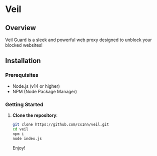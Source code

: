 # Veil 

## Overview

Veil Guard is a sleek and powerful web proxy designed to unblock your blocked websites! 

## Installation

### Prerequisites

- Node.js (v14 or higher)
- NPM (Node Package Manager)

### Getting Started

1. **Clone the repository**:
   ```bash
   git clone https://github.com/cx1nn/veil.git
   cd veil
   npm i 
   node index.js
   ```
   Enjoy!
